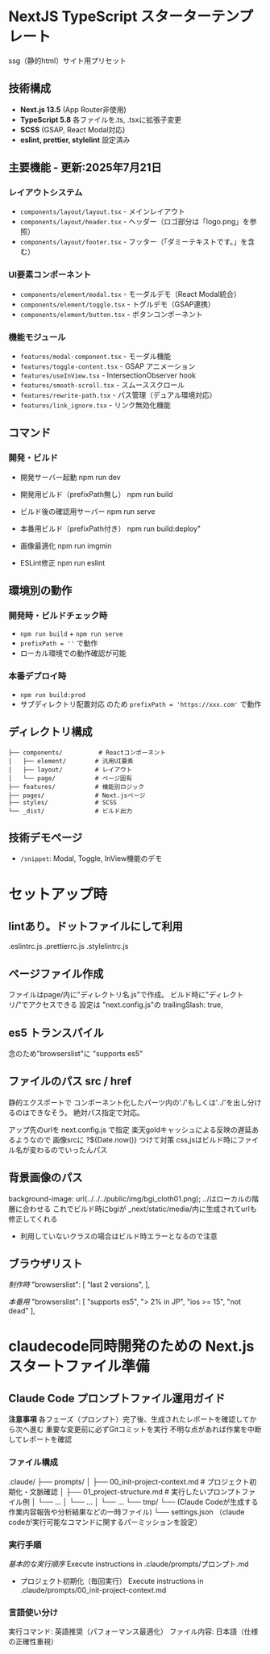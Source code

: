 
# NextJS TypeScript スターターテンプレート
ssg（静的html）サイト用プリセット

## 技術構成
- **Next.js 13.5** (App Router非使用)
- **TypeScript 5.8** 各ファイルを.ts, .tsxに拡張子変更
- **SCSS** (GSAP, React Modal対応)
- **eslint, prettier, stylelint** 設定済み

## 主要機能 - 更新:2025年7月21日

### レイアウトシステム
- `components/layout/layout.tsx` - メインレイアウト
- `components/layout/header.tsx` - ヘッダー（ロゴ部分は「logo.png」を参照）
- `components/layout/footer.tsx` - フッター（「ダミーテキストです。」を含む）

### UI要素コンポーネント
- `components/element/modal.tsx` - モーダルデモ（React Modal統合）
- `components/element/toggle.tsx` - トグルデモ（GSAP連携）
- `components/element/button.tsx` - ボタンコンポーネント

### 機能モジュール
- `features/modal-component.tsx` - モーダル機能
- `features/toggle-content.tsx` - GSAP アニメーション
- `features/useInView.tsx` - IntersectionObserver hook
- `features/smooth-scroll.tsx` - スムーススクロール
- `features/rewrite-path.tsx` - パス管理（デュアル環境対応）
- `features/link_ignore.tsx` - リンク無効化機能

## コマンド

### 開発・ビルド

- 開発サーバー起動
npm run dev

- 開発用ビルド（prefixPath無し）
npm run build

- ビルド後の確認用サーバー
npm run serve

- 本番用ビルド（prefixPath付き）
npm run build:deploy"

- 画像最適化
npm run imgmin

- ESLint修正
npm run eslint


## 環境別の動作

### 開発時・ビルドチェック時
- `npm run build` + `npm run serve`
- `prefixPath = ''` で動作
- ローカル環境での動作確認が可能

### 本番デプロイ時
- `npm run build:prod`
- サブディレクトリ配置対応 のため `prefixPath = 'https://xxx.com'` で動作

## ディレクトリ構成
```
├── components/          # Reactコンポーネント
│   ├── element/        # 汎用UI要素
│   ├── layout/         # レイアウト
│   └── page/           # ページ固有
├── features/           # 機能別ロジック
├── pages/              # Next.jsページ
├── styles/             # SCSS
└── _dist/              # ビルド出力
```

## 技術デモページ
- `/snippet`: Modal, Toggle, InView機能のデモ





# セットアップ時


## lintあり。ドットファイルにして利用
.eslintrc.js
.prettierrc.js
.stylelintrc.js


## ページファイル作成
ファイルはpage/内に"ディレクトリ名.js"で作成。
ビルド時に"ディレクトリ/"でアクセスできる
設定は "next.config.js"の
trailingSlash: true,


## es5 トランスパイル
念のため"browserslist"に "supports es5"


## ファイルのパス src / href
静的エクスポートで コンポーネント化したパーツ内の'./'もしくは'../'を出し分けるのはできなそう。
絶対パス指定で対応。

アップ先のurlを next.config.js で指定
楽天goldキャッシュによる反映の遅延あるようなので 画像srcに ?${Date.now()} つけて対策
css,jsはビルド時にファイル名が変わるのでいったんパス


## 背景画像のパス
background-image: url(../../../public/img/bgi_cloth01.png);
../はローカルの階層に合わせる
これでビルド時にbgiが _next/static/media/内に生成されてurlも修正してくれる
* 利用していないクラスの場合はビルド時エラーとなるので注意




## ブラウザリスト
*制作時*
  "browserslist": [
    "last 2 versions",
  ],

*本番用*
  "browserslist": [
    "supports es5",
    "> 2% in JP",
    "ios >= 15",
    "not dead"
  ],



# claudecode同時開発のための Next.js スタートファイル準備

## Claude Code プロンプトファイル運用ガイド

**注意事項**
各フェーズ（プロンプト）完了後、生成されたレポートを確認してから次へ進む
重要な変更前に必ずGitコミットを実行
不明な点があれば作業を中断してレポートを確認

### ファイル構成
.claude/
├── prompts/
│   ├── 00_init-project-context.md    # プロジェクト初期化・文脈確認
│   ├── 01_project-structure.md       # 実行したいプロンプトファイル例
│   └── ...
│   └── ...
│   └── ...
└── tmp/
└── (Claude Codeが生成する作業内容報告や分析結果などの一時ファイル)
└── settings.json （claude codeが実行可能なコマンドに関するパーミッションを設定）


### 実行手順

*基本的な実行順序*
Execute instructions in .claude/prompts/プロンプト.md

- プロジェクト初期化（毎回実行）
Execute instructions in .claude/prompts/00_init-project-context.md

### 言語使い分け

実行コマンド: 英語推奨（パフォーマンス最適化）
ファイル内容: 日本語（仕様の正確性重視）



